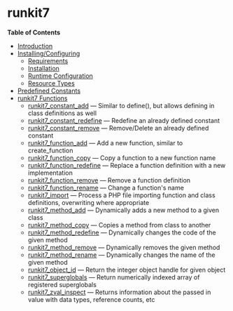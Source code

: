 runkit7
=======

**Table of Contents**

-   [Introduction](/intro/runkit7.html)
-   [Installing/Configuring](/runkit7/setup.html)
    -   [Requirements](/runkit7/setup.html#Requirements)
    -   [Installation](/runkit7/setup.html#Installation)
    -   [Runtime
        Configuration](/runkit7/setup.html#Runtime%20Configuration)
    -   [Resource Types](/runkit7/setup.html#Resource%20Types)
-   [Predefined Constants](/runkit7/constants.html)
-   [runkit7 Functions](/ref/runkit7.html)
    -   [runkit7\_constant\_add](/ref/runkit7.html#runkit7_constant_add)
        — Similar to define(), but allows defining in class definitions
        as well
    -   [runkit7\_constant\_redefine](/ref/runkit7.html#runkit7_constant_redefine)
        — Redefine an already defined constant
    -   [runkit7\_constant\_remove](/ref/runkit7.html#runkit7_constant_remove)
        — Remove/Delete an already defined constant
    -   [runkit7\_function\_add](/ref/runkit7.html#runkit7_function_add)
        — Add a new function, similar to create\_function
    -   [runkit7\_function\_copy](/ref/runkit7.html#runkit7_function_copy)
        — Copy a function to a new function name
    -   [runkit7\_function\_redefine](/ref/runkit7.html#runkit7_function_redefine)
        — Replace a function definition with a new implementation
    -   [runkit7\_function\_remove](/ref/runkit7.html#runkit7_function_remove)
        — Remove a function definition
    -   [runkit7\_function\_rename](/ref/runkit7.html#runkit7_function_rename)
        — Change a function's name
    -   [runkit7\_import](/ref/runkit7.html#runkit7_import) — Process a
        PHP file importing function and class definitions, overwriting
        where appropriate
    -   [runkit7\_method\_add](/ref/runkit7.html#runkit7_method_add) —
        Dynamically adds a new method to a given class
    -   [runkit7\_method\_copy](/ref/runkit7.html#runkit7_method_copy) —
        Copies a method from class to another
    -   [runkit7\_method\_redefine](/ref/runkit7.html#runkit7_method_redefine)
        — Dynamically changes the code of the given method
    -   [runkit7\_method\_remove](/ref/runkit7.html#runkit7_method_remove)
        — Dynamically removes the given method
    -   [runkit7\_method\_rename](/ref/runkit7.html#runkit7_method_rename)
        — Dynamically changes the name of the given method
    -   [runkit7\_object\_id](/ref/runkit7.html#runkit7_object_id) —
        Return the integer object handle for given object
    -   [runkit7\_superglobals](/ref/runkit7.html#runkit7_superglobals)
        — Return numerically indexed array of registered superglobals
    -   [runkit7\_zval\_inspect](/ref/runkit7.html#runkit7_zval_inspect)
        — Returns information about the passed in value with data types,
        reference counts, etc
